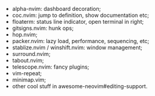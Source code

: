 - alpha-nvim: dashboard decoration;
- coc.nvim: jump to definition, show documentation etc;
- floaterm: status line indicator, open terminal in right;
- gitsigns.nvim: hunk ops;
- hop.nvim;
- packer.nvim: lazy load, performance, sequencing, etc;
- stablize.nvim / winshift.nvim: window management;
- surround.nvim;
- tabout.nvim;
- telescope.nvim: fancy plugins;
- vim-repeat;
- minimap.vim;
- other cool stuff in awesome-neovim#editing-support.
